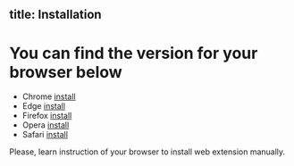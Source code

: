 title: Installation
---

# You can find the version for your browser below

* Chrome [install](https://github.com/xtonwallet/web-extension/releases)
* Edge [install](https://github.com/xtonwallet/web-extension/releases)
* Firefox [install](https://github.com/xtonwallet/web-extension/releases)
* Opera [install](https://github.com/xtonwallet/web-extension/releases)
* Safari [install](https://github.com/xtonwallet/web-extension/releases)

Please, learn instruction of your browser to install web extension manually.

